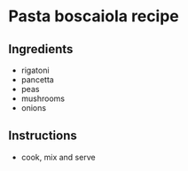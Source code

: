 # Pasta boscaiola recipe


## Ingredients

- rigatoni
- pancetta
- peas
- mushrooms
- onions

## Instructions

- cook, mix and serve

